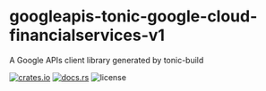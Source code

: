 # googleapis-tonic-google-cloud-financialservices-v1

A Google APIs client library generated by tonic-build

[![crates.io](https://img.shields.io/crates/v/googleapis-tonic-google-cloud-financialservices-v1)](https://crates.io/crates/googleapis-tonic-google-cloud-financialservices-v1)
[![docs.rs](https://img.shields.io/docsrs/googleapis-tonic-google-cloud-financialservices-v1)](https://docs.rs/googleapis-tonic-google-cloud-financialservices-v1)
![license](https://img.shields.io/crates/l/googleapis-tonic-google-cloud-financialservices-v1)
